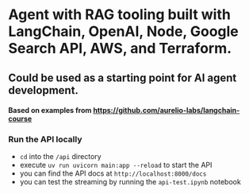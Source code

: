 # Agent with RAG tooling built with LangChain, OpenAI, Node, Google Search API, AWS, and Terraform.

## Could be used as a starting point for AI agent development.

#### Based on examples from https://github.com/aurelio-labs/langchain-course

### Run the API locally

* `cd` into the `/api` directory
* execute `uv run uvicorn main:app --reload` to start the API
* you can find the API docs at `http://localhost:8000/docs`
* you can test the streaming by running the `api-test.ipynb` notebook